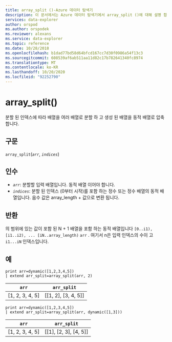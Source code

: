 ```yaml
---
title: array_split ()-Azure 데이터 탐색기
description: 이 문서에서는 Azure 데이터 탐색기에서 array_split ()에 대해 설명 합니다.
services: data-explorer
author: orspod
ms.author: orspodek
ms.reviewer: alexans
ms.service: data-explorer
ms.topic: reference
ms.date: 10/28/2018
ms.openlocfilehash: b1dad77bd58d64bfcd167cc7d30f0986a54f13c3
ms.sourcegitcommit: 608539af6ab511aa11d82c17b782641340fc8974
ms.translationtype: MT
ms.contentlocale: ko-KR
ms.lasthandoff: 10/20/2020
ms.locfileid: "92252790"
---
```

# <a name="array_split"></a>array_split()

분할 된 인덱스에 따라 배열을 여러 배열로 분할 하 고 생성 된 배열을 동적 배열로 압축 합니다.

## <a name="syntax"></a>구문

`array_split`(*`arr`*, *`indices`*)

## <a name="arguments"></a>인수

* *`arr`*: 분할할 입력 배열입니다. 동적 배열 이어야 합니다.
* *`indices`*: 분할 된 인덱스 (0부터 시작)를 포함 하는 정수 또는 정수 배열의 동적 배열입니다. 음수 값은 array_length + 값으로 변환 됩니다.

## <a name="returns"></a>반환

의 범위에 있는 값이 포함 된 N + 1 배열을 포함 하는 동적 배열입니다 `[0..i1), [i1..i2), ... [iN..array_length)` `arr` . 여기서 n은 입력 인덱스의 수이 고 `i1...iN` 인덱스입니다.

## <a name="examples"></a>예

<!-- csl: https://help.kusto.windows.net:443/Samples -->
```kusto
print arr=dynamic([1,2,3,4,5]) 
| extend arr_split=array_split(arr, 2)
```

|`arr`|`arr_split`|
|---|---|
|[1, 2, 3, 4, 5]|[[1, 2], [3, 4, 5]]|

<!-- csl: https://help.kusto.windows.net:443/Samples -->
```kusto
print arr=dynamic([1,2,3,4,5]) 
| extend arr_split=array_split(arr, dynamic([1,3]))
```

|`arr`|`arr_split`|
|---|---|
|[1, 2, 3, 4, 5]|[[1], [2, 3], [4, 5]]|
